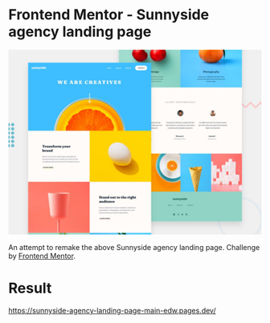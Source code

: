 # Frontend Mentor - Sunnyside agency landing page

![Design preview for the Sunnyside agency landing page coding challenge](./design/desktop-preview.jpg)

An attempt to remake the above Sunnyside agency landing page. Challenge by [Frontend Mentor](https://www.frontendmentor.io/).

# Result

https://sunnyside-agency-landing-page-main-edw.pages.dev/